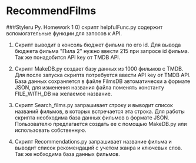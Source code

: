 # RecommendFilms
###Styleru Py. Homework 1
0) скрипт helpfulFunc.py содержит вспомогательные функции для запосов к API.

1) Скрипт выводит в консоль бюджет фильма по его id. Для вывода бюджета фильма "Пила 2" нужно ввести 215 при запросе id фильма. Так же понадобится API key от TMDB API.

2) Скрипт MakeDB.py создает базу данных из 1000 фильмов с TMDB. Для после запуска скрипта потребуется ввести API key от TMDB API. База данных сохраняется в файле FilmsDB автоматически а формате JSON, для изменения названия файла поменять константу FILE_WITH_DB на желаемое название.

3) Скрипт Search_films.py запрашивает строку и выводит список названий фильмов, в которых встречается эта строка. Для работы скрипта необходима база данных фильмов в формате JSON. Пользователю предлагается создать ее с помощью MakeDB.py или использовать собственную.

4) Скрипт Recommendations.py запрашивает название фильма и выводит список рекомендаций с учетом жанра и ключевых слов. Так же нобходима база данных фильмов.
